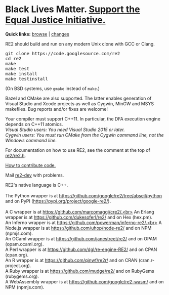 # Black Lives Matter. [Support the Equal Justice Initiative.](https://support.eji.org/give/153413/#!/donation/checkout)

<b>Quick links:</b> <a href='https://github.com/google/re2'>browse</a> | <a href='https://github.com/google/re2/commits/master'>changes</a>

RE2 should build and run on any modern Unix clone with GCC or Clang.

<pre>
git clone https://code.googlesource.com/re2
cd re2
make
make test
make install
make testinstall
</pre>
(On BSD systems, use `gmake` instead of `make`.)

Bazel and CMake are also supported. The latter enables generation of Visual Studio and Xcode projects as well as Cygwin, MinGW and MSYS makefiles. Bug reports and/or fixes are welcome!

Your compiler must support C++11. In particular, the DFA execution engine depends on C++11 atomics.<br>
_Visual Studio users: You need Visual Studio 2015 or later._<br>
_Cygwin users: You must run CMake from the Cygwin command line, not the Windows command line._<br>

For documentation on how to use RE2, see the comment at the top of <a href='https://github.com/google/re2/blob/master/re2/re2.h'>re2/re2.h</a>.

[How to contribute code.](Contribute)

Mail [re2-dev](https://groups.google.com/group/re2-dev) with problems.

RE2's native language is C++.<br>
<br>
The Python wrapper is at https://github.com/google/re2/tree/abseil/python<br>
and on PyPI (https://pypi.org/project/google-re2/).<br>
<br>
A C wrapper is at https://github.com/marcomaggi/cre2/.<br>
An Erlang wrapper is at https://github.com/dukesoferl/re2/ and on Hex (hex.pm).<br>
An Inferno wrapper is at https://github.com/powerman/inferno-re2/.<br>
A Node.js wrapper is at https://github.com/uhop/node-re2/ and on NPM (npmjs.com).<br>
An OCaml wrapper is at https://github.com/janestreet/re2/ and on OPAM (opam.ocaml.org).<br>
A Perl wrapper is at https://github.com/dgl/re-engine-RE2/ and on CPAN (cpan.org).<br>
An R wrapper is at https://github.com/qinwf/re2r/ and on CRAN (cran.r-project.org).<br>
A Ruby wrapper is at https://github.com/mudge/re2/ and on RubyGems (rubygems.org).<br>
A WebAssembly wrapper is at https://github.com/google/re2-wasm/ and on NPM (npmjs.com).<br>
